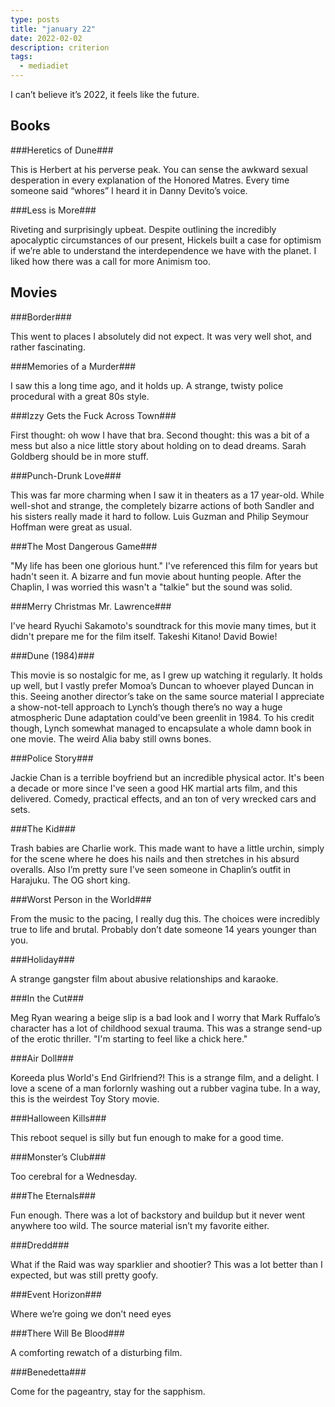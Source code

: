 ```yaml
---
type: posts
title: "january 22"
date: 2022-02-02
description: criterion 
tags:
  - mediadiet
---
```


I can’t believe it’s 2022, it feels like the future.

## Books

###Heretics of Dune###

This is Herbert at his perverse peak. You can sense the awkward sexual desperation in every explanation of the Honored Matres. Every time someone said “whores” I heard it in Danny Devito’s voice.

###Less is More###

Riveting and surprisingly upbeat. Despite outlining the incredibly apocalyptic circumstances of our present, Hickels built a case for optimism if we’re able to understand the interdependence we have with the planet. I liked how there was a call for more Animism too.

## Movies

###Border###

This went to places I absolutely did not expect. It was very well shot, and rather fascinating. 

###Memories of a Murder###

I saw this a long time ago, and it holds up. A strange, twisty police procedural with a great 80s style.

###Izzy Gets the Fuck Across Town###

First thought: oh wow I have that bra. Second thought: this was a bit of a mess but also a nice little story about holding on to dead dreams. Sarah Goldberg should be in more stuff.

###Punch-Drunk Love###

This was far more charming when I saw it in theaters as a 17 year-old. While well-shot and strange, the completely bizarre actions of both Sandler and his sisters really made it hard to follow. Luis Guzman and Philip Seymour Hoffman were great as usual.

###The Most Dangerous Game###

"My life has been one glorious hunt." I've referenced this film for years but hadn't seen it. A bizarre and fun movie about hunting people. After the Chaplin, I was worried this wasn't a "talkie" but the sound was solid.

###Merry Christmas Mr. Lawrence###

I've heard Ryuchi Sakamoto's soundtrack for this movie many times, but it didn't prepare me for the film itself. Takeshi Kitano! David Bowie! 

###Dune (1984)###

This movie is so nostalgic for me, as I grew up watching it regularly. It holds up well, but I vastly prefer Momoa’s Duncan to whoever played Duncan in this. Seeing another director’s take on the same source material I appreciate a show-not-tell approach to Lynch’s though there’s no way a huge atmospheric Dune adaptation could’ve been greenlit in 1984. To his credit though, Lynch somewhat managed to encapsulate a whole damn book in one movie. The weird Alia baby still owns bones. 

###Police Story###

Jackie Chan is a terrible boyfriend but an incredible physical actor. It's been a decade or more since I've seen a good HK martial arts film, and this delivered. Comedy, practical effects, and an ton of very wrecked cars and sets.

###The Kid###

Trash babies are Charlie work. This made want to have a little urchin, simply for the scene where he does his nails and then stretches in his absurd overalls. Also I’m pretty sure I’ve seen someone in Chaplin’s outfit in Harajuku. The OG short king.

###Worst Person in the World###

From the music to the pacing, I really dug this. The choices were incredibly true to life and brutal. Probably don’t date someone 14 years younger than you.

###Holiday###

A strange gangster film about abusive relationships and karaoke.

###In the Cut###

Meg Ryan wearing a beige slip is a bad look and I worry that Mark Ruffalo’s character has a lot of childhood sexual trauma. This was a strange send-up of the erotic thriller. "I'm starting to feel like a chick here."

###Air Doll###

Koreeda plus World's End Girlfriend?! This is a strange film, and a delight. I love a scene of a man forlornly washing out a rubber vagina tube. In a way, this is the weirdest Toy Story movie.

###Halloween Kills###

This reboot sequel is silly but fun enough to make for a good time.

###Monster’s Club###

Too cerebral for a Wednesday.

###The Eternals###

Fun enough. There was a lot of backstory and buildup but it never went anywhere too wild. The source material isn’t my favorite either.

###Dredd###

What if the Raid was way sparklier and shootier? This was a lot better than I expected, but was still pretty goofy.

###Event Horizon###

Where we’re going we don’t need eyes

###There Will Be Blood###

A comforting rewatch of a disturbing film.

###Benedetta###

Come for the pageantry, stay for the sapphism.